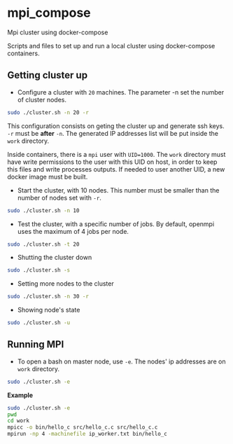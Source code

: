 # mpi_compose
Mpi cluster using docker-compose

Scripts and files to set up and run a local cluster using docker-compose containers.

<!--
## Building image or getting it from DockerHub

To create an image:

```bash
sudo ./build_image.sh
```
This image create a user `mpi` with `UID=1000`. This is useful to share the directory `work` with the host and the cluster nodes.

To get an image from DockerHub:
```bash
sudo docker pull darlon/mpi
sudo docker tag darlon/mpi mpi
```
-->

## Getting cluster up

- Configure a cluster with `20` machines. The parameter -n set the number of cluster nodes.

```bash
sudo ./cluster.sh -n 20 -r
```

This configuration consists on geting the cluster up and generate ssh keys. `-r` must be **after** `-n`. The generated IP addresses list will be put inside the `work` directory. 

Inside containers, there is a `mpi` user with `UID=1000`. The `work` directory must have write permissions to the user with this UID on host, in order to keep this files and write processes outputs. If needed to user another UID, a new docker image must be built.


- Start the cluster, with 10 nodes. This number must be smaller than the number of nodes set with `-r`.
```bash
sudo ./cluster.sh -n 10
```

- Test the cluster, with a specific number of jobs. By default, openmpi uses the maximum of 4 jobs per node.
```bash
sudo ./cluster.sh -t 20
```

- Shutting the cluster down
```bash
sudo ./cluster.sh -s
```

- Setting more nodes to the cluster
```bash
sudo ./cluster.sh -n 30 -r
```

- Showing node's state
```bash
sudo ./cluster.sh -u
```

## Running MPI
- To open a bash on master node, use `-e`. The nodes' ip addresses are on `work` directory.
```bash
sudo ./cluster.sh -e
```

**Example**  
```bash
sudo ./cluster.sh -e
pwd
cd work
mpicc -o bin/hello_c src/hello_c.c src/hello_c.c
mpirun -np 4 -machinefile ip_worker.txt bin/hello_c
```

